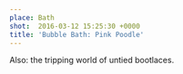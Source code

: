 ```yaml
---
place: Bath
shot:  2016-03-12 15:25:30 +0000
title: 'Bubble Bath: Pink Poodle'
---
```


Also: the tripping world of untied bootlaces.
